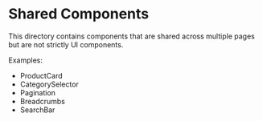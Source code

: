 # Shared Components

This directory contains components that are shared across multiple pages but are not strictly UI components.

Examples:
- ProductCard
- CategorySelector
- Pagination
- Breadcrumbs
- SearchBar
